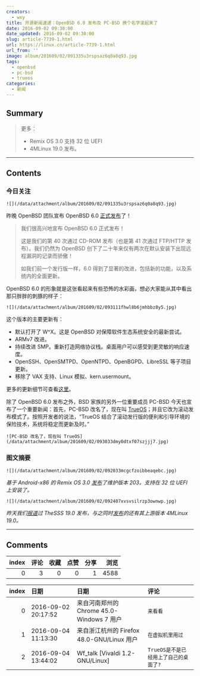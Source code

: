 ```yaml
---
creators:
  - wxy
title: 开源新闻速递：OpenBSD 6.0 发布及 PC-BSD 换个名字滚起来了
date: 2016-09-02 09:30:00
date_updated: 2016-09-02 09:30:00
slug: article-7739-1.html
url: https://linux.cn/article-7739-1.html
url_from: ''
image: album/201609/02/091335u3rspsaz6q0a8q93.jpg
tags:
  - openbsd
  - pc-bsd
  - trueos
categories:
  - 新闻
---
```


## Summary

> 更多：
> - Remix OS 3.0 支持 32 位 UEFI
> - 4MLinux 19.0 发布。

***

<!-- more -->

## Contents

### 今日关注

`![](/data/attachment/album/201609/02/091335u3rspsaz6q0a8q93.jpg)`

昨晚 OpenBSD 团队宣布 OpenBSD 6.0 [正式发布](http://undeadly.org/cgi?action=article&sid=20160901090415)了！

> 
> 我们很高兴地宣布 OpenBSD 6.0 正式发布！
> 
> 
> 这是我们的第 40 次通过 CD-ROM 发布（也是第 41 次通过 FTP/HTTP 发布）。我们仍然为 OpenBSD 创下了二十年来仅有两次在默认安装下出现远程漏洞的记录而骄傲！
> 
> 
> 如我们前一个发行版一样，6.0 得到了显著的改进，包括新的功能，以及系统内的全面更新。
> 
> 
> 

OpenBSD 6.0 的形象就是这张看起来有些恐怖的水彩画，想必大家能从其中看出那只胖胖的刺豚的样子：

`![](/data/attachment/album/201609/02/093111fhwl8b6jmhbbz8y5.jpg)`

这个版本的主要更新有：

* 默认打开了 W^X。这是 OpenBSD 对保障软件生态系统安全的最新尝试。
* ARMv7 改进。
* 持续改进 SMP。重新打造网络协议栈。桌面用户可以感受到更灵敏的响应速度。
* OpenSSH、OpenSMTPD、OpenNTPD、OpenBGPD、LibreSSL 等子项目更新。
* 移除了 VAX 支持、Linux 模拟、kern.usermount。

更多的更新细节可查看[这里](https://www.openbsd.org/60.html)。

除了 OpenBSD 6.0 发布之外，BSD 家族的另外一位重要成员 PC-BSD 今天也宣布了一个重要新闻：首先，PC-BSD 改名了，现在叫 [TrueOS](https://www.trueos.org/2016/09/01/pc-bsd-evolves-into-trueos/)；并且它改为滚动发布模式了。按照开发者的说法，“TrueOS 结合了滚动发行版的便利和引导环境的保险技术，系统将稳定而更新及时。”

`![PC-BSD 改名了，现在叫 TrueOS](/data/attachment/album/201609/02/093033dmy0dtxf07szjjj7.jpg)`

### 图文摘要

`![](/data/attachment/album/201609/02/092033mcgcfzoibbeaqebc.jpg)`

*基于 Android-x86 的 Remix OS 3.0 [发布](http://support.jide.com/hc/en-us/articles/218097127--Remix-OS-for-PC-Update-3-0-203)了维护版本 203。支持在 32 位 UEFI 上安装了。*

`![](/data/attachment/album/201609/02/092407xvsvsilrzp3ownwp.jpg)`

*昨天我们[报道](https://linux.cn/article-7736-1.html)过 TheSSS 19.0 发布，与之同时[发布](http://4mlinux-releases.blogspot.ro/2016/09/4mlinux-190-stable-released.html)的还有其上游版本 4MLinux 19.0。*

***

## Comments


|   index |   评论 |   收藏 |   点赞 |   分享 |   浏览 |
|--------:|-------:|-------:|-------:|-------:|-------:|
|       0 |      3 |      0 |      0 |      1 |   4588 |

|   index | 日期                | 日期                                       | 评论                                  |
|--------:|:--------------------|:-------------------------------------------|:--------------------------------------|
|       0 | 2016-09-02 20:17:52 | 来自河南郑州的 Chrome 45.0-Windows 7 用户  | `来看看`                              |
|       1 | 2016-09-04 11:13:30 | 来自浙江杭州的 Firefox 48.0-GNU/Linux 用户 | `在虚拟机里用过`                      |
|       2 | 2016-09-04 13:44:02 | Wf_talk [Vivaldi 1.2-GNU/Linux]            | `TrueOS是不是已经用上了自己的桌面了?` |
